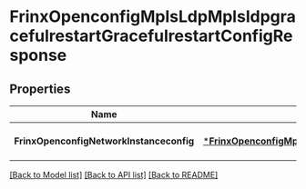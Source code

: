 # FrinxOpenconfigMplsLdpMplsldpgracefulrestartGracefulrestartConfigResponse

## Properties
Name | Type | Description | Notes
------------ | ------------- | ------------- | -------------
**FrinxOpenconfigNetworkInstanceconfig** | [***FrinxOpenconfigMplsLdpMplsldpgracefulrestartGracefulrestartConfig**](frinx.openconfig.mpls.ldp.mplsldpgracefulrestart.gracefulrestart.Config.md) |  | [optional] [default to null]

[[Back to Model list]](../README.md#documentation-for-models) [[Back to API list]](../README.md#documentation-for-api-endpoints) [[Back to README]](../README.md)


